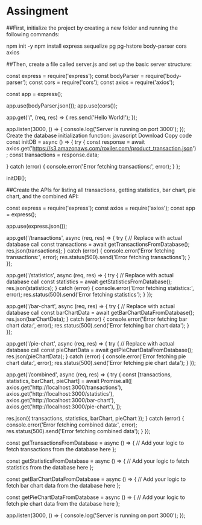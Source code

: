 # Assingment
##First, initialize the project by creating a new folder and running the following commands:

npm init -y npm install express sequelize pg pg-hstore body-parser cors axios

##Then, create a file called server.js and set up the basic server structure:

const express = require('express'); const bodyParser = require('body-parser'); const cors = require('cors'); const axios = require('axios');

const app = express();

app.use(bodyParser.json()); app.use(cors());

app.get('/', (req, res) => { res.send('Hello World!'); });

app.listen(3000, () => { console.log('Server is running on port 3000'); }); Create the database initialization function: javascript Download Copy code const initDB = async () => { try { const response = await axios.get('https://s3.amazonaws.com/roxiler.com/product_transaction.json'); const transactions = response.data;

} catch (error) { console.error('Error fetching transactions:', error); } };

initDB();

##Create the APIs for listing all transactions, getting statistics, bar chart, pie chart, and the combined API:

const express = require('express'); const axios = require('axios'); const app = express();

app.use(express.json());

app.get('/transactions', async (req, res) => { try { // Replace with actual database call const transactions = await getTransactionsFromDatabase(); res.json(transactions); } catch (error) { console.error('Error fetching transactions:', error); res.status(500).send('Error fetching transactions'); } });

app.get('/statistics', async (req, res) => { try { // Replace with actual database call const statistics = await getStatisticsFromDatabase(); res.json(statistics); } catch (error) { console.error('Error fetching statistics:', error); res.status(500).send('Error fetching statistics'); } });

app.get('/bar-chart', async (req, res) => { try { // Replace with actual database call const barChartData = await getBarChartDataFromDatabase(); res.json(barChartData); } catch (error) { console.error('Error fetching bar chart data:', error); res.status(500).send('Error fetching bar chart data'); } });

app.get('/pie-chart', async (req, res) => { try { // Replace with actual database call const pieChartData = await getPieChartDataFromDatabase(); res.json(pieChartData); } catch (error) { console.error('Error fetching pie chart data:', error); res.status(500).send('Error fetching pie chart data'); } });

app.get('/combined', async (req, res) => { try { const [transactions, statistics, barChart, pieChart] = await Promise.all([ axios.get('http://localhost:3000/transactions'), axios.get('http://localhost:3000/statistics'), axios.get('http://localhost:3000/bar-chart'), axios.get('http://localhost:3000/pie-chart'), ]);

res.json({ transactions, statistics, barChart, pieChart });
} catch (error) { console.error('Error fetching combined data:', error); res.status(500).send('Error fetching combined data'); } });

const getTransactionsFromDatabase = async () => { // Add your logic to fetch transactions from the database here };

const getStatisticsFromDatabase = async () => { // Add your logic to fetch statistics from the database here };

const getBarChartDataFromDatabase = async () => { // Add your logic to fetch bar chart data from the database here };

const getPieChartDataFromDatabase = async () => { // Add your logic to fetch pie chart data from the database here };

app.listen(3000, () => { console.log('Server is running on port 3000'); });
